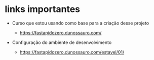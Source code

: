 # links importantes

- Curso que estou usando como base para a criação desse projeto
  - https://fastapidozero.dunossauro.com/

- Configuração do ambiente de desenvolvimento
  - https://fastapidozero.dunossauro.com/estavel/01/

